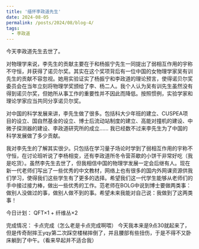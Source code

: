 ```yaml
---
title: '缅怀李政道先生'
date: 2024-08-05
permalink: /posts/2024/08/blog-4/
tags:
  - 李政道
---
```


今天李政道先生去世了。

对物理学来说，李先生的贡献主要在于和杨振宁先生一同提出了弱相互作用的宇称不守恒，并获得了诺贝尔奖。其实在这个奖项背后有一位中国的女物理学家吴有训先生的贡献不容忽视。她用实验证实了杨振宁和李政道的理论预言，使得诺贝尔奖委员会在当年立刻将物理学奖颁给了李、杨二人。我个人认为吴有训先生虽然没有得到诺贝尔奖，但她所从事工作的重要性并不因此而降低。按照惯例，实验学家和理论学家应当共同分享诺贝尔奖。 

对中国的科学发展来讲，李先生做了很多。包括科大少年班的建立、CUSPEA项目的设立、国自然基金的设立、博士后流动站制度的建立、高能对撞机的建设、中微子探测器的建设、李政道研究所的成立…… 我已经数不过来李先生为了中国的科学发展做了多少贡献。

我对李先生的了解其实很少。只包括在学习量子场论时学到了弱相互作用的宇称不守恒，在讨论班听说了李杨相变，还有李政道所冬令营茶歇的小饼干非常好吃（我是吃货）。虽然李先生去世了，但我相信中国的物理学发展一定会后继有人。现在新一代老师们写出了一些优秀的中文教材，网络上也有很多的国内外网课资源供我们学习，使得我们这些学生有了更多的选择。希望我们这一代学生能够从老师们的手中接过接力棒，做出一些优秀的工作。范老师在BOLG中说到博士要做两类事：做别人没做过的事，做别人做不到的事。希望未来我能对自己说：我做到了这两类事！

今日计划： QFT×1 + 纤维丛×2

完成情况： 卡点完成（怎么老是卡点完成啊喂）  今天我本来是9点30就起来了，但是传奇耐摔王yqy第二次踩空楼梯摔倒了，并且腰部有些扭伤，于是不得不又卧床躺到了中午。（看来早起并不适合我）
